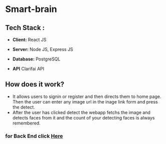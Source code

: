 # Smart-brain 


## Tech Stack :

* **Client:** React JS

* **Server:** Node JS, Express JS

* **Database:** PostgreSQL

* **API** Clarifai API

## How does it work?

* It allows users to signin or register and then directs them to home page. Then the user can enter any image url in the inage link form and press the detect.
* After the user has clicked detect the webapp fetchs the image and detects faces from it and the count of your detecting faces is always remembered.

### for Back End click [Here](https://github.com/blackhacker09/Smart-brain-api)
